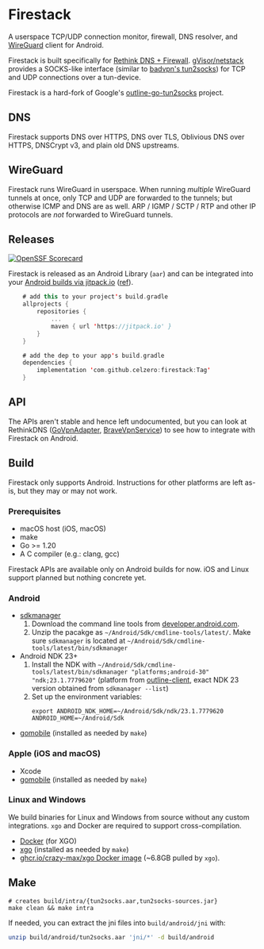 # Firestack

A userspace TCP/UDP connection monitor, firewall, DNS resolver, and [WireGuard](https://github.com/wireguard/wireguard-go) client for Android.

Firestack is built specifically for [Rethink DNS + Firewall](https://github.com/celzero/rethink-app). [gVisor/netstack](https://github.com/google/gvisor/tree/go/pkg/tcpip) provides a SOCKS-like interface (similar to [badvpn's tun2socks](https://github.com/ambrop72/badvpn)) for TCP and UDP connections over a tun-device.

Firestack is a hard-fork of Google's [outline-go-tun2socks](https://github.com/Jigsaw-Code/outline-go-tun2socks) project.

## DNS

Firestack supports DNS over HTTPS, DNS over TLS, Oblivious DNS over HTTPS, DNSCrypt v3, and plain old DNS upstreams.

## WireGuard

Firestack runs WireGuard in userspace. When running *multiple* WireGuard tunnels at once, only TCP and UDP are forwarded to the tunnels; but otherwise
ICMP and DNS are as well. ARP / IGMP / SCTP / RTP and other IP protocols are *not* forwarded to WireGuard tunnels.

## Releases

[![OpenSSF Scorecard](https://api.securityscorecards.dev/projects/github.com/celzero/firestack/badge)](https://securityscorecards.dev/viewer/?uri=github.com/celzero/firestack)

Firestack is released as an Android Library (`aar`) and can be integrated into
your [Android builds via jitpack.io](https://jitpack.io/#celzero/firestack) ([ref](https://github.com/celzero/rethink-app/commit/a6e2abca7)).

```kotlin
    # add this to your project's build.gradle
    allprojects {
        repositories {
            ...
            maven { url 'https://jitpack.io' }
        }
    }

    # add the dep to your app's build.gradle
    dependencies {
        implementation 'com.github.celzero:firestack:Tag'
    }
```

## API

The APIs aren't stable and hence left undocumented, but you can look at
RethinkDNS ([GoVpnAdapter](https://github.com/celzero/rethink-app/blob/982849564/app/src/main/java/com/celzero/bravedns/net/go/GoVpnAdapter.java#L164-L232),
 [BraveVpnService](https://github.com/celzero/rethink-app/blob/982849564/app/src/main/java/com/celzero/bravedns/service/BraveVPNService.kt#L130-L137)) to see how to integrate with Firestack on Android.

## Build

Firestack only supports Android. Instructions for other platforms are left as-is, but they may or may not work.

### Prerequisites

- macOS host (iOS, macOS)
- make
- Go >= 1.20
- A C compiler (e.g.: clang, gcc)

Firestack APIs are available only on Android builds for now. iOS and Linux support planned but nothing concrete yet.

### Android

- [sdkmanager](https://developer.android.com/studio/command-line/sdkmanager)
  1. Download the command line tools from [developer.android.com](https://developer.android.com/studio).
  1. Unzip the pacakge as `~/Android/Sdk/cmdline-tools/latest/`. Make sure `sdkmanager` is located at `~/Android/Sdk/cmdline-tools/latest/bin/sdkmanager`
- Android NDK 23+
  1. Install the NDK with `~/Android/Sdk/cmdline-tools/latest/bin/sdkmanager "platforms;android-30" "ndk;23.1.7779620"`
    (platform from [outline-client](https://github.com/Jigsaw-Code/outline-client#building-the-android-app), exact NDK 23 version obtained from `sdkmanager --list`)
  1. Set up the environment variables:
     ```
     export ANDROID_NDK_HOME=~/Android/Sdk/ndk/23.1.7779620 ANDROID_HOME=~/Android/Sdk
     ```
- [gomobile](https://pkg.go.dev/golang.org/x/mobile/cmd/gobind) (installed as needed by `make`)

### Apple (iOS and macOS)

- Xcode
- [gomobile](https://pkg.go.dev/golang.org/x/mobile/cmd/gobind) (installed as needed by `make`)

### Linux and Windows

We build binaries for Linux and Windows from source without any custom integrations.
`xgo` and Docker are required to support cross-compilation.

- [Docker](https://docs.docker.com/get-docker/) (for XGO)
- [xgo](https://github.com/crazy-max/xgo) (installed as needed by `make`)
- [ghcr.io/crazy-max/xgo Docker image](https://github.com/crazy-max/xgo/pkgs/container/xgo) (~6.8GB pulled by `xgo`).

## Make

```
# creates build/intra/{tun2socks.aar,tun2socks-sources.jar}
make clean && make intra

```
If needed, you can extract the jni files into `build/android/jni` with:
```bash
unzip build/android/tun2socks.aar 'jni/*' -d build/android
```
